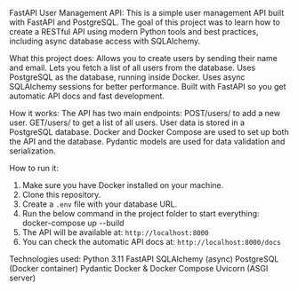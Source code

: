 FastAPI User Management API:
This is a simple user management API built with FastAPI and PostgreSQL. The goal of this project was to learn how to create a RESTful API using modern Python tools and best practices, including async database access with SQLAlchemy.

What this project does:
Allows you to create users by sending their name and email.
Lets you fetch a list of all users from the database.
Uses PostgreSQL as the database, running inside Docker.
Uses async SQLAlchemy sessions for better performance.
Built with FastAPI so you get automatic API docs and fast development.

How it works:
The API has two main endpoints:
POST/users/ to add a new user.
GET/users/ to get a list of all users.
User data is stored in a PostgreSQL database.
Docker and Docker Compose are used to set up both the API and the database.
Pydantic models are used for data validation and serialization.

How to run it:
1. Make sure you have Docker installed on your machine.
2. Clone this repository.
3. Create a `.env` file with your database URL.
4. Run the below command in the project folder to start everything:
docker-compose up --build
5. The API will be available at: `http://localhost:8000`
6. You can check the automatic API docs at: `http://localhost:8000/docs`

Technologies used:
Python 3.11
FastAPI
SQLAlchemy (async)
PostgreSQL (Docker container)
Pydantic
Docker & Docker Compose
Uvicorn (ASGI server)

